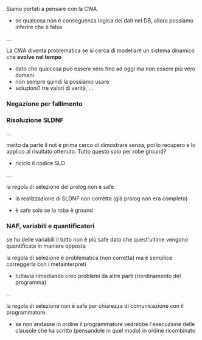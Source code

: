 Siamo portati a pensare con la CWA.
- se qualcosa non è conseguenza logica dei dati nel DB, allora possiamo inferire che è falsa

...


La CWA diventa problematica se si cerca di modellare un sistema dinamico che **evolve nel tempo**
- dato che qualcosa può essere vero fino ad oggi ma non essere più vero domani
- non sempre quindi la possiamo usare 
- soluzioni? tre valori di verità, ...





### Negazione per fallimento











### Risoluzione SLDNF

...

metto da parte il not e prima cerco di dimostrare senza, poi lo recupero e lo applico al risultato ottenuto. Tutto questo solo per robe ground?
- riciclo il codice SLD

...

la regola di selezione del prolog non è safe
- la realizzazione di SLDNF non corretta (già prolog non era completo)

- è safe solo se la roba è ground



### NAF, variabili e quantificatori

se ho delle variabili il tutto non è più safe dato che quest'ultime vengono quantificate in maniera opposta








la regola di selezione è problematica (non corretta) ma è semplice correggerla con i metainterpreti
- tuttavia rimediando creo problemi da altre parti (riordinamento del programma)




...




la regola di selezione non è safe per chiarezza di comunicazione con il programmatore.
- se non andasse in ordine il programmatore vedrebbe l'esecuzione delle clausole che ha scritto (pensandole in quel modo) in ordine ricombinato 